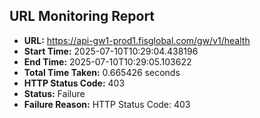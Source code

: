 ## URL Monitoring Report

- **URL:** https://api-gw1-prod1.fisglobal.com/gw/v1/health
- **Start Time:** 2025-07-10T10:29:04.438196
- **End Time:** 2025-07-10T10:29:05.103622
- **Total Time Taken:** 0.665426 seconds
- **HTTP Status Code:** 403
- **Status:** Failure
- **Failure Reason:** HTTP Status Code: 403
